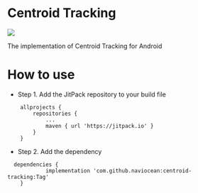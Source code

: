 # Centroid Tracking
[![](https://jitpack.io/v/naviocean/centroid-tracking.svg)](https://jitpack.io/#naviocean/centroid-tracking)

The implementation of Centroid Tracking for Android

# How to use
- Step 1. Add the JitPack repository to your build file
```
	allprojects {
		repositories {
			...
			maven { url 'https://jitpack.io' }
		}
	}
```

- Step 2. Add the dependency

```
  dependencies {
	        implementation 'com.github.naviocean:centroid-tracking:Tag'
	}
```
